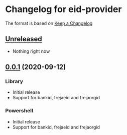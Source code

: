 # Changelog for eid-provider

The format is based on [Keep a Changelog][keep-a-changelog]
<!-- and this project adheres to [Semantic Versioning][semantic-versioning]. -->

## [Unreleased]
- Nothing right now

## [0.0.1] (2020-09-12)

### Library
- Initial release
- Support for bankid, frejaeid and frejaorgid

### Powershell
- Initial release
- Support for bankid, frejaeid and frejaorgid

[keep-a-changelog]: http://keepachangelog.com/en/1.0.0/
[Unreleased]: https://github.com/DSorlov/eid-provider-net/compare/master...dev
[0.0.1]: https://github.com/DSorlov/eid-provider-net/releases/tag/v0.0.1
